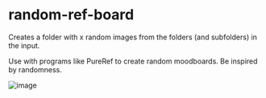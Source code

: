 # random-ref-board
Creates a folder with x random images from the folders (and subfolders) in the input.

Use with programs like PureRef to create random moodboards. Be inspired by randomness.

![image](https://github.com/user-attachments/assets/6c492510-a528-40ec-a608-7238c0079744)


